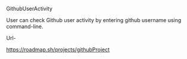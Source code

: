 GithubUserActivity

User can check Github user activity by entering github username using command-line.

Url-

https://roadmap.sh/projects/githubProject
